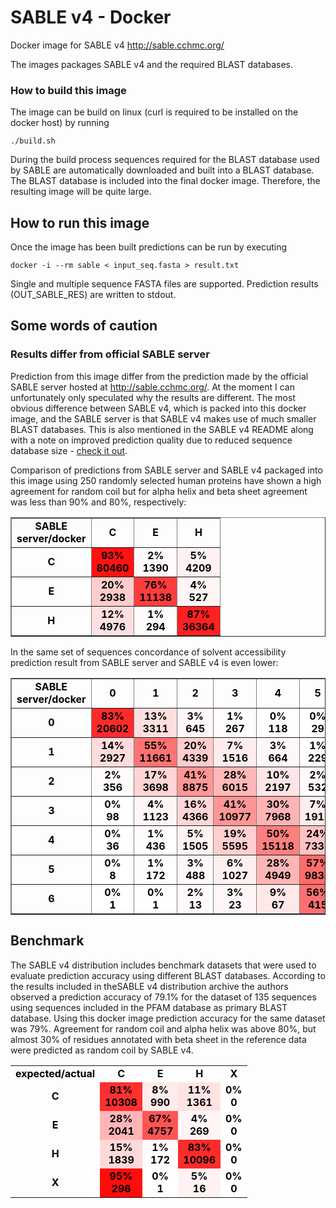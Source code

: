 # SABLE v4 - Docker
Docker image for SABLE v4 http://sable.cchmc.org/

The images packages SABLE v4 and the required BLAST databases.

### How to build this image
The image can be build on linux (curl is required to be installed on the docker host) by running
```console
./build.sh
```

During the build process sequences required for the BLAST database used by SABLE are automatically downloaded and built into a BLAST database. The BLAST database is included into the final docker image. Therefore, the resulting image will be quite large.

## How to run this image
Once the image has been built predictions can be run by executing
```console
docker -i --rm sable < input_seq.fasta > result.txt
```
Single and multiple sequence FASTA files are supported. Prediction results (OUT_SABLE_RES) are written to stdout.

## Some words of caution
### Results differ from official SABLE server
Prediction from this image differ from the prediction made by the official SABLE server hosted at http://sable.cchmc.org/. At the moment I can unfortunately only speculated why the results are different. The most obvious difference between SABLE v4, which is packed into this docker image, and the SABLE server is that SABLE v4 makes use of much smaller BLAST databases. This is also mentioned in the SABLE v4 README along with a note on improved prediction quality due to reduced sequence database size - [check it out](http://sourceforge.net/projects/meller-sable/files/sable_v4_distr.tar.gz/download). 

Comparison of predictions from SABLE server and SABLE v4 packaged into this image using 250 randomly selected human proteins have shown a high agreement for random coil but for alpha helix and beta sheet agreement was less than 90% and 80%, respectively:
<table style="color: black; font-weight: bold; text-align:center; border-spacing: 10px;" border = "1">
<tr style="font-weight: bold" >
<td>SABLE<br>server/docker</td><td>C</td><td>E</td><td>H</td>
</tr>
<tr>
<td style="font-weight: bold">C</td>
<td style="background: rgb(255, 18.0, 18.0)">93%<br>80460</td><td style="background: rgb(255, 250.0, 250.0)">2%<br>1390</td><td style="background: rgb(255, 242.0, 242.0)">5%<br>4209</td>
</tr>
<tr>
<td style="font-weight: bold">E</td>
<td style="background: rgb(255, 204.0, 204.0)">20%<br>2938</td><td style="background: rgb(255, 61.0, 61.0)">76%<br>11138</td><td style="background: rgb(255, 245.0, 245.0)">4%<br>527</td>
</tr>
<tr>
<td style="font-weight: bold">H</td>
<td style="background: rgb(255, 224.0, 224.0)">12%<br>4976</td><td style="background: rgb(255, 252.0, 252.0)">1%<br>294</td><td style="background: rgb(255, 33.0, 33.0)">87%<br>36364</td>
</tr>
</table>

In the same set of sequences concordance of solvent accessibility prediction result from SABLE server and SABLE v4 is even lower:
<table style="color: black; font-weight: bold; text-align:center; border-spacing: 10px;" border ="1">
<tr style="font-weight: bold">
<td>SABLE<br>server/docker</td><td>0</td><td>1</td><td>2</td><td>3</td><td>4</td><td>5</td><td>6</td>
</tr>
<tr>
<td style="font-weight: bold">0</td>
<td style="background: rgb(255, 43.0, 43.0)">83%<br>20602</td><td style="background: rgb(255, 222.0, 222.0)">13%<br>3311</td><td style="background: rgb(255, 247.0, 247.0)">3%<br>645</td><td style="background: rgb(255, 252.0, 252.0)">1%<br>267</td><td style="background: rgb(255, 255.0, 255.0)">0%<br>118</td><td style="background: rgb(255, 255.0, 255.0)">0%<br>29</td><td style="background: rgb(255, 255.0, 255.0)">0%<br>0</td>
</tr>
<tr>
<td style="font-weight: bold">1</td>
<td style="background: rgb(255, 219.0, 219.0)">14%<br>2927</td><td style="background: rgb(255, 115.0, 115.0)">55%<br>11661</td><td style="background: rgb(255, 204.0, 204.0)">20%<br>4339</td><td style="background: rgb(255, 237.0, 237.0)">7%<br>1516</td><td style="background: rgb(255, 247.0, 247.0)">3%<br>664</td><td style="background: rgb(255, 252.0, 252.0)">1%<br>229</td><td style="background: rgb(255, 255.0, 255.0)">0%<br>3</td>
</tr>
<tr>
<td style="font-weight: bold">2</td>
<td style="background: rgb(255, 250.0, 250.0)">2%<br>356</td><td style="background: rgb(255, 212.0, 212.0)">17%<br>3698</td><td style="background: rgb(255, 150.0, 150.0)">41%<br>8875</td><td style="background: rgb(255, 184.0, 184.0)">28%<br>6015</td><td style="background: rgb(255, 229.0, 229.0)">10%<br>2197</td><td style="background: rgb(255, 250.0, 250.0)">2%<br>532</td><td style="background: rgb(255, 255.0, 255.0)">0%<br>7</td>
</tr>
<tr>
<td style="font-weight: bold">3</td>
<td style="background: rgb(255, 255.0, 255.0)">0%<br>98</td><td style="background: rgb(255, 245.0, 245.0)">4%<br>1123</td><td style="background: rgb(255, 214.0, 214.0)">16%<br>4366</td><td style="background: rgb(255, 150.0, 150.0)">41%<br>10977</td><td style="background: rgb(255, 179.0, 179.0)">30%<br>7968</td><td style="background: rgb(255, 237.0, 237.0)">7%<br>1912</td><td style="background: rgb(255, 255.0, 255.0)">0%<br>39</td>
</tr>
<tr>
<td style="font-weight: bold">4</td>
<td style="background: rgb(255, 255.0, 255.0)">0%<br>36</td><td style="background: rgb(255, 252.0, 252.0)">1%<br>436</td><td style="background: rgb(255, 242.0, 242.0)">5%<br>1505</td><td style="background: rgb(255, 207.0, 207.0)">19%<br>5595</td><td style="background: rgb(255, 127.0, 127.0)">50%<br>15118</td><td style="background: rgb(255, 194.0, 194.0)">24%<br>7331</td><td style="background: rgb(255, 255.0, 255.0)">0%<br>99</td>
</tr>
<tr>
<td style="font-weight: bold">5</td>
<td style="background: rgb(255, 255.0, 255.0)">0%<br>8</td><td style="background: rgb(255, 252.0, 252.0)">1%<br>172</td><td style="background: rgb(255, 247.0, 247.0)">3%<br>488</td><td style="background: rgb(255, 240.0, 240.0)">6%<br>1027</td><td style="background: rgb(255, 181.0, 181.0)">28%<br>4949</td><td style="background: rgb(255, 107.0, 107.0)">57%<br>9838</td><td style="background: rgb(255, 247.0, 247.0)">3%<br>479</td>
</tr>
<tr>
<td style="font-weight: bold">6</td>
<td style="background: rgb(255, 255.0, 255.0)">0%<br>1</td><td style="background: rgb(255, 255.0, 255.0)">0%<br>1</td><td style="background: rgb(255, 250.0, 250.0)">2%<br>13</td><td style="background: rgb(255, 247.0, 247.0)">3%<br>23</td><td style="background: rgb(255, 232.0, 232.0)">9%<br>67</td><td style="background: rgb(255, 112.0, 112.0)">56%<br>415</td><td style="background: rgb(255, 179.0, 179.0)">30%<br>221</td>
</tr>
</table>

## Benchmark
The SABLE v4 distribution includes benchmark datasets that were used to evaluate prediction accuracy using different BLAST databases. According to the results included in theSABLE v4 distribution archive the authors observed a prediction accuracy of 79.1% for the dataset of 135 sequences using sequences included in the PFAM database as primary BLAST database. Using this docker image prediction accuracy for the same dataset was 79%. Agreement for random coil and alpha helix was above 80%, but almost 30% of residues annotated with beta sheet in the reference data were predicted as random coil by SABLE v4.
<table style="color: black; font-weight: bold; text-align:center; border-spacing: 10px;">
<tr style="font-weight: bold">
<td>expected/actual</td><td>C</td><td>E</td><td>H</td><td>X</td>
</tr>
<tr>
<td style="font-weight: bold">C</td>
<td style="background: rgb(255, 48.0, 48.0)">81%<br>10308</td><td style="background: rgb(255, 235.0, 235.0)">8%<br>990</td><td style="background: rgb(255, 227.0, 227.0)">11%<br>1361</td><td style="background: rgb(255, 255.0, 255.0)">0%<br>0</td>
</tr>
<tr>
<td style="font-weight: bold">E</td>
<td style="background: rgb(255, 181.0, 181.0)">28%<br>2041</td><td style="background: rgb(255, 84.0, 84.0)">67%<br>4757</td><td style="background: rgb(255, 245.0, 245.0)">4%<br>269</td><td style="background: rgb(255, 255.0, 255.0)">0%<br>0</td>
</tr>
<tr>
<td style="font-weight: bold">H</td>
<td style="background: rgb(255, 217.0, 217.0)">15%<br>1839</td><td style="background: rgb(255, 252.0, 252.0)">1%<br>172</td><td style="background: rgb(255, 43.0, 43.0)">83%<br>10096</td><td style="background: rgb(255, 255.0, 255.0)">0%<br>0</td>
</tr>
<tr>
<td style="font-weight: bold">X</td>
<td style="background: rgb(255, 13.0, 13.0)">95%<br>296</td><td style="background: rgb(255, 255.0, 255.0)">0%<br>1</td><td style="background: rgb(255, 242.0, 242.0)">5%<br>16</td><td style="background: rgb(255, 255.0, 255.0)">0%<br>0</td>
</tr>
</table>
